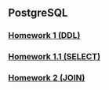 ## PostgreSQL

### [Homework 1 (DDL)](PostgreSQL_Script_Tables.sql)

### [Homework 1.1 (SELECT)](PostgreSQL_Script_HW1.sql)

### [Homework 2 (JOIN)](Postgresql_Script_HW2.sql)
